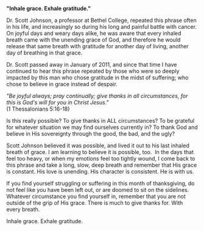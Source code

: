 <p><strong> </strong></p>
<p><strong>"Inhale grace. Exhale gratitude."</strong></p>
<p>Dr. Scott Johnson, a professor at Bethel College, repeated this phrase often in his life, and increasingly so during his long and painful battle with cancer. On joyful days and weary days alike, he was aware that every inhaled breath came with the unending grace of God, and therefore he would release that same breath with gratitude for another day of living, another day of breathing in that grace.</p>
<p>Dr. Scott passed away in January of 2011, and since that time I have continued to hear this phrase repeated by those who were so deeply impacted by this man who chose gratitude in the midst of suffering; who chose to believe in grace instead of despair. </p>
<p><em>"Be joyful always; pray continually; give thanks in all circumstances, for this is God's will for you in Christ Jesus."</em>  <br />(1 Thessalonians 5:16-18)</p>
<p>Is this really possible? To give thanks in ALL circumstances? To be grateful for whatever situation we may find ourselves currently in? To thank God and believe in His sovereignty through the good, the bad, and the ugly?</p>
<p>Scott Johnson believed it was possible, and lived it out to his last inhaled breath of grace. I am learning to believe it is possible, too.  In the days that feel too heavy, or when my emotions feel too tightly wound, I come back to this phrase and take a long, slow, deep breath and remember that His grace is constant. His love is unending. His character is consistent. He is with us.</p>
<p>If you find yourself struggling or suffering in this month of thanksgiving, do not feel like you have been left out, or are doomed to sit on the sidelines. Whatever circumstance you find yourself in, remember that you are not outside of the grip of His grace. There is much to give thanks for. With every breath. </p>
<p>Inhale grace. Exhale gratitude.</p>